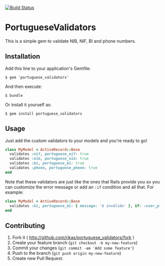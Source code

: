 [![Build Status](https://travis-ci.org/rikas/portuguese_validators.svg?branch=master)](https://travis-ci.org/rikas/portuguese_validators)

# PortugueseValidators

This is a simple gem to validate NIB, NIF, BI and phone numbers.

## Installation

Add this line to your application's Gemfile:

```console
$ gem 'portuguese_validators'
```

And then execute:

```console
$ bundle
```

Or install it yourself as:

```console
$ gem install portuguese_validators
```

## Usage

Just add the custom validators to your models and you're ready to go!

```ruby
class MyModel < ActiveRecord::Base
  validates :nif, portuguese_nif: true
  validates :nib, portuguese_nib: true
  validates :bi, portuguese_bi: true
  validates :phone, portuguese_phone: true
end
```

Note that these validators are just like the ones that Rails provide you so you can customize the error message or add an `:if` condition and all that. For example:

```ruby
class MyModel < ActiveRecord::Base
  validates :bi, portuguese_bi: { message: 'é inválido' }, if: :user_pt?
end
```

## Contributing

1. Fork it ( http://github.com/rikas/portuguese_validators/fork )
2. Create your feature branch (`git checkout -b my-new-feature`)
3. Commit your changes (`git commit -am 'Add some feature'`)
4. Push to the branch (`git push origin my-new-feature`)
5. Create new Pull Request.
